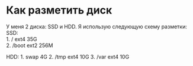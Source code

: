 # Как разметить диск  

У меня 2 диска: SSD и HDD. Я использую следующую схему разметки:  
SSD:  
	1. / ext4 35G  
	2. /boot ext2 256M  

HDD:
	1. swap 4G
	2. /tmp ext4 10G
	3. /var ext4 10G
